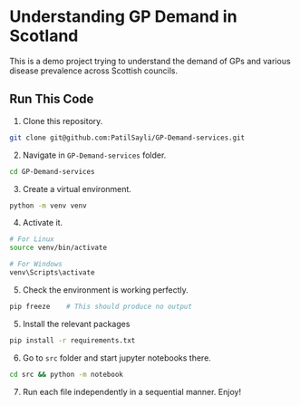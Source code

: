 # Understanding GP Demand in Scotland

This is a demo project trying to understand the demand of GPs and various disease prevalence across Scottish councils. 

## Run This Code

1. Clone this repository.

```sh
git clone git@github.com:PatilSayli/GP-Demand-services.git
```

2. Navigate in `GP-Demand-services` folder. 

```sh
cd GP-Demand-services
```

3. Create a virtual environment. 

```sh
python -m venv venv
```

4. Activate it. 

```sh
# For Linux
source venv/bin/activate

# For Windows
venv\Scripts\activate
```

5. Check the environment is working perfectly. 

```sh
pip freeze    # This should produce no output
```

5. Install the relevant packages

```sh
pip install -r requirements.txt
```

6. Go to `src` folder and start jupyter notebooks there. 

```sh
cd src && python -m notebook
```

7. Run each file independently in a sequential manner. Enjoy!